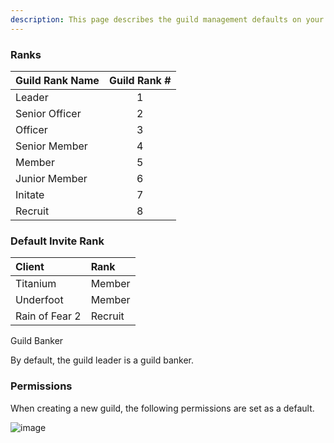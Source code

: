 ```yaml
---
description: This page describes the guild management defaults on your EQEmu Server.
---
```


### Ranks

|Guild Rank Name|Guild Rank #|
|---------------|:---:|
|Leader|1|
|Senior Officer|2|
|Officer|3|
|Senior Member|4|
|Member|5|
|Junior Member|6|
|Initate|7|
|Recruit|8|


### Default Invite Rank

|Client|Rank|
|:---|:---|
|Titanium|Member|
|Underfoot|Member|
|Rain of Fear 2|Recruit|

Guild Banker

By default, the guild leader is a guild banker.

### Permissions

When creating a new guild, the following permissions are set as a default.

![image](https://github.com/EQEmu/Server/assets/65987027/5e5d4a21-8b44-4f05-b185-774141ef0f18)

